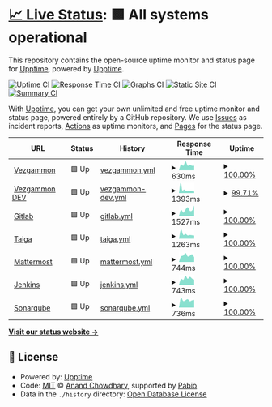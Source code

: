 # [📈 Live Status](https://upptime.github.io/upptime): <!--live status--> **🟩 All systems operational**

This repository contains the open-source uptime monitor and status page for [Upptime](https://upptime.js.org), powered by [Upptime](https://github.com/upptime/upptime).

[![Uptime CI](https://github.com/samuelemusiani/status.vezgammon.it/workflows/Uptime%20CI/badge.svg)](https://github.com/samuelemusiani/status.vezgammon.it/actions?query=workflow%3A%22Uptime+CI%22)
[![Response Time CI](https://github.com/samuelemusiani/status.vezgammon.it/workflows/Response%20Time%20CI/badge.svg)](https://github.com/samuelemusiani/status.vezgammon.it/actions?query=workflow%3A%22Response+Time+CI%22)
[![Graphs CI](https://github.com/samuelemusiani/status.vezgammon.it/workflows/Graphs%20CI/badge.svg)](https://github.com/samuelemusiani/status.vezgammon.it/actions?query=workflow%3A%22Graphs+CI%22)
[![Static Site CI](https://github.com/samuelemusiani/status.vezgammon.it/workflows/Static%20Site%20CI/badge.svg)](https://github.com/samuelemusiani/status.vezgammon.it/actions?query=workflow%3A%22Static+Site+CI%22)
[![Summary CI](https://github.com/samuelemusiani/status.vezgammon.it/workflows/Summary%20CI/badge.svg)](https://github.com/samuelemusiani/status.vezgammon.it/actions?query=workflow%3A%22Summary+CI%22)

With [Upptime](https://upptime.js.org), you can get your own unlimited and free uptime monitor and status page, powered entirely by a GitHub repository. We use [Issues](https://github.com/upptime/upptime/issues) as incident reports, [Actions](https://github.com/samuelemusiani/status.vezgammon.it/actions) as uptime monitors, and [Pages](https://upptime.github.io/upptime) for the status page.

<!--start: status pages-->
<!-- This summary is generated by Upptime (https://github.com/upptime/upptime) -->
<!-- Do not edit this manually, your changes will be overwritten -->
<!-- prettier-ignore -->
| URL | Status | History | Response Time | Uptime |
| --- | ------ | ------- | ------------- | ------ |
| <img alt="" src="https://icons.duckduckgo.com/ip3/vezgammon.it.ico" height="13"> [Vezgammon](https://vezgammon.it) | 🟩 Up | [vezgammon.yml](https://github.com/samuelemusiani/status.vezgammon.it/commits/HEAD/history/vezgammon.yml) | <details><summary><img alt="Response time graph" src="./graphs/vezgammon/response-time-week.png" height="20"> 630ms</summary><br><a href="https://status.vezgammon.it/history/vezgammon"><img alt="Response time 1214" src="https://img.shields.io/endpoint?url=https%3A%2F%2Fraw.githubusercontent.com%2Fsamuelemusiani%2Fstatus.vezgammon.it%2FHEAD%2Fapi%2Fvezgammon%2Fresponse-time.json"></a><br><a href="https://status.vezgammon.it/history/vezgammon"><img alt="24-hour response time 519" src="https://img.shields.io/endpoint?url=https%3A%2F%2Fraw.githubusercontent.com%2Fsamuelemusiani%2Fstatus.vezgammon.it%2FHEAD%2Fapi%2Fvezgammon%2Fresponse-time-day.json"></a><br><a href="https://status.vezgammon.it/history/vezgammon"><img alt="7-day response time 630" src="https://img.shields.io/endpoint?url=https%3A%2F%2Fraw.githubusercontent.com%2Fsamuelemusiani%2Fstatus.vezgammon.it%2FHEAD%2Fapi%2Fvezgammon%2Fresponse-time-week.json"></a><br><a href="https://status.vezgammon.it/history/vezgammon"><img alt="30-day response time 1246" src="https://img.shields.io/endpoint?url=https%3A%2F%2Fraw.githubusercontent.com%2Fsamuelemusiani%2Fstatus.vezgammon.it%2FHEAD%2Fapi%2Fvezgammon%2Fresponse-time-month.json"></a><br><a href="https://status.vezgammon.it/history/vezgammon"><img alt="1-year response time 1214" src="https://img.shields.io/endpoint?url=https%3A%2F%2Fraw.githubusercontent.com%2Fsamuelemusiani%2Fstatus.vezgammon.it%2FHEAD%2Fapi%2Fvezgammon%2Fresponse-time-year.json"></a></details> | <details><summary><a href="https://status.vezgammon.it/history/vezgammon">100.00%</a></summary><a href="https://status.vezgammon.it/history/vezgammon"><img alt="All-time uptime 99.49%" src="https://img.shields.io/endpoint?url=https%3A%2F%2Fraw.githubusercontent.com%2Fsamuelemusiani%2Fstatus.vezgammon.it%2FHEAD%2Fapi%2Fvezgammon%2Fuptime.json"></a><br><a href="https://status.vezgammon.it/history/vezgammon"><img alt="24-hour uptime 100.00%" src="https://img.shields.io/endpoint?url=https%3A%2F%2Fraw.githubusercontent.com%2Fsamuelemusiani%2Fstatus.vezgammon.it%2FHEAD%2Fapi%2Fvezgammon%2Fuptime-day.json"></a><br><a href="https://status.vezgammon.it/history/vezgammon"><img alt="7-day uptime 100.00%" src="https://img.shields.io/endpoint?url=https%3A%2F%2Fraw.githubusercontent.com%2Fsamuelemusiani%2Fstatus.vezgammon.it%2FHEAD%2Fapi%2Fvezgammon%2Fuptime-week.json"></a><br><a href="https://status.vezgammon.it/history/vezgammon"><img alt="30-day uptime 99.47%" src="https://img.shields.io/endpoint?url=https%3A%2F%2Fraw.githubusercontent.com%2Fsamuelemusiani%2Fstatus.vezgammon.it%2FHEAD%2Fapi%2Fvezgammon%2Fuptime-month.json"></a><br><a href="https://status.vezgammon.it/history/vezgammon"><img alt="1-year uptime 99.49%" src="https://img.shields.io/endpoint?url=https%3A%2F%2Fraw.githubusercontent.com%2Fsamuelemusiani%2Fstatus.vezgammon.it%2FHEAD%2Fapi%2Fvezgammon%2Fuptime-year.json"></a></details>
| <img alt="" src="https://icons.duckduckgo.com/ip3/dev.vezgammon.it.ico" height="13"> [Vezgammon DEV](https://dev.vezgammon.it) | 🟩 Up | [vezgammon-dev.yml](https://github.com/samuelemusiani/status.vezgammon.it/commits/HEAD/history/vezgammon-dev.yml) | <details><summary><img alt="Response time graph" src="./graphs/vezgammon-dev/response-time-week.png" height="20"> 1393ms</summary><br><a href="https://status.vezgammon.it/history/vezgammon-dev"><img alt="Response time 1630" src="https://img.shields.io/endpoint?url=https%3A%2F%2Fraw.githubusercontent.com%2Fsamuelemusiani%2Fstatus.vezgammon.it%2FHEAD%2Fapi%2Fvezgammon-dev%2Fresponse-time.json"></a><br><a href="https://status.vezgammon.it/history/vezgammon-dev"><img alt="24-hour response time 1791" src="https://img.shields.io/endpoint?url=https%3A%2F%2Fraw.githubusercontent.com%2Fsamuelemusiani%2Fstatus.vezgammon.it%2FHEAD%2Fapi%2Fvezgammon-dev%2Fresponse-time-day.json"></a><br><a href="https://status.vezgammon.it/history/vezgammon-dev"><img alt="7-day response time 1393" src="https://img.shields.io/endpoint?url=https%3A%2F%2Fraw.githubusercontent.com%2Fsamuelemusiani%2Fstatus.vezgammon.it%2FHEAD%2Fapi%2Fvezgammon-dev%2Fresponse-time-week.json"></a><br><a href="https://status.vezgammon.it/history/vezgammon-dev"><img alt="30-day response time 1630" src="https://img.shields.io/endpoint?url=https%3A%2F%2Fraw.githubusercontent.com%2Fsamuelemusiani%2Fstatus.vezgammon.it%2FHEAD%2Fapi%2Fvezgammon-dev%2Fresponse-time-month.json"></a><br><a href="https://status.vezgammon.it/history/vezgammon-dev"><img alt="1-year response time 1630" src="https://img.shields.io/endpoint?url=https%3A%2F%2Fraw.githubusercontent.com%2Fsamuelemusiani%2Fstatus.vezgammon.it%2FHEAD%2Fapi%2Fvezgammon-dev%2Fresponse-time-year.json"></a></details> | <details><summary><a href="https://status.vezgammon.it/history/vezgammon-dev">99.71%</a></summary><a href="https://status.vezgammon.it/history/vezgammon-dev"><img alt="All-time uptime 98.83%" src="https://img.shields.io/endpoint?url=https%3A%2F%2Fraw.githubusercontent.com%2Fsamuelemusiani%2Fstatus.vezgammon.it%2FHEAD%2Fapi%2Fvezgammon-dev%2Fuptime.json"></a><br><a href="https://status.vezgammon.it/history/vezgammon-dev"><img alt="24-hour uptime 99.03%" src="https://img.shields.io/endpoint?url=https%3A%2F%2Fraw.githubusercontent.com%2Fsamuelemusiani%2Fstatus.vezgammon.it%2FHEAD%2Fapi%2Fvezgammon-dev%2Fuptime-day.json"></a><br><a href="https://status.vezgammon.it/history/vezgammon-dev"><img alt="7-day uptime 99.71%" src="https://img.shields.io/endpoint?url=https%3A%2F%2Fraw.githubusercontent.com%2Fsamuelemusiani%2Fstatus.vezgammon.it%2FHEAD%2Fapi%2Fvezgammon-dev%2Fuptime-week.json"></a><br><a href="https://status.vezgammon.it/history/vezgammon-dev"><img alt="30-day uptime 98.83%" src="https://img.shields.io/endpoint?url=https%3A%2F%2Fraw.githubusercontent.com%2Fsamuelemusiani%2Fstatus.vezgammon.it%2FHEAD%2Fapi%2Fvezgammon-dev%2Fuptime-month.json"></a><br><a href="https://status.vezgammon.it/history/vezgammon-dev"><img alt="1-year uptime 98.83%" src="https://img.shields.io/endpoint?url=https%3A%2F%2Fraw.githubusercontent.com%2Fsamuelemusiani%2Fstatus.vezgammon.it%2FHEAD%2Fapi%2Fvezgammon-dev%2Fuptime-year.json"></a></details>
| <img alt="" src="https://icons.duckduckgo.com/ip3/gitlab.vezgammon.it.ico" height="13"> [Gitlab](https://gitlab.vezgammon.it) | 🟩 Up | [gitlab.yml](https://github.com/samuelemusiani/status.vezgammon.it/commits/HEAD/history/gitlab.yml) | <details><summary><img alt="Response time graph" src="./graphs/gitlab/response-time-week.png" height="20"> 1527ms</summary><br><a href="https://status.vezgammon.it/history/gitlab"><img alt="Response time 1360" src="https://img.shields.io/endpoint?url=https%3A%2F%2Fraw.githubusercontent.com%2Fsamuelemusiani%2Fstatus.vezgammon.it%2FHEAD%2Fapi%2Fgitlab%2Fresponse-time.json"></a><br><a href="https://status.vezgammon.it/history/gitlab"><img alt="24-hour response time 2475" src="https://img.shields.io/endpoint?url=https%3A%2F%2Fraw.githubusercontent.com%2Fsamuelemusiani%2Fstatus.vezgammon.it%2FHEAD%2Fapi%2Fgitlab%2Fresponse-time-day.json"></a><br><a href="https://status.vezgammon.it/history/gitlab"><img alt="7-day response time 1527" src="https://img.shields.io/endpoint?url=https%3A%2F%2Fraw.githubusercontent.com%2Fsamuelemusiani%2Fstatus.vezgammon.it%2FHEAD%2Fapi%2Fgitlab%2Fresponse-time-week.json"></a><br><a href="https://status.vezgammon.it/history/gitlab"><img alt="30-day response time 1299" src="https://img.shields.io/endpoint?url=https%3A%2F%2Fraw.githubusercontent.com%2Fsamuelemusiani%2Fstatus.vezgammon.it%2FHEAD%2Fapi%2Fgitlab%2Fresponse-time-month.json"></a><br><a href="https://status.vezgammon.it/history/gitlab"><img alt="1-year response time 1360" src="https://img.shields.io/endpoint?url=https%3A%2F%2Fraw.githubusercontent.com%2Fsamuelemusiani%2Fstatus.vezgammon.it%2FHEAD%2Fapi%2Fgitlab%2Fresponse-time-year.json"></a></details> | <details><summary><a href="https://status.vezgammon.it/history/gitlab">100.00%</a></summary><a href="https://status.vezgammon.it/history/gitlab"><img alt="All-time uptime 100.00%" src="https://img.shields.io/endpoint?url=https%3A%2F%2Fraw.githubusercontent.com%2Fsamuelemusiani%2Fstatus.vezgammon.it%2FHEAD%2Fapi%2Fgitlab%2Fuptime.json"></a><br><a href="https://status.vezgammon.it/history/gitlab"><img alt="24-hour uptime 100.00%" src="https://img.shields.io/endpoint?url=https%3A%2F%2Fraw.githubusercontent.com%2Fsamuelemusiani%2Fstatus.vezgammon.it%2FHEAD%2Fapi%2Fgitlab%2Fuptime-day.json"></a><br><a href="https://status.vezgammon.it/history/gitlab"><img alt="7-day uptime 100.00%" src="https://img.shields.io/endpoint?url=https%3A%2F%2Fraw.githubusercontent.com%2Fsamuelemusiani%2Fstatus.vezgammon.it%2FHEAD%2Fapi%2Fgitlab%2Fuptime-week.json"></a><br><a href="https://status.vezgammon.it/history/gitlab"><img alt="30-day uptime 100.00%" src="https://img.shields.io/endpoint?url=https%3A%2F%2Fraw.githubusercontent.com%2Fsamuelemusiani%2Fstatus.vezgammon.it%2FHEAD%2Fapi%2Fgitlab%2Fuptime-month.json"></a><br><a href="https://status.vezgammon.it/history/gitlab"><img alt="1-year uptime 100.00%" src="https://img.shields.io/endpoint?url=https%3A%2F%2Fraw.githubusercontent.com%2Fsamuelemusiani%2Fstatus.vezgammon.it%2FHEAD%2Fapi%2Fgitlab%2Fuptime-year.json"></a></details>
| <img alt="" src="https://icons.duckduckgo.com/ip3/taiga.vezgammon.it.ico" height="13"> [Taiga](https://taiga.vezgammon.it) | 🟩 Up | [taiga.yml](https://github.com/samuelemusiani/status.vezgammon.it/commits/HEAD/history/taiga.yml) | <details><summary><img alt="Response time graph" src="./graphs/taiga/response-time-week.png" height="20"> 1263ms</summary><br><a href="https://status.vezgammon.it/history/taiga"><img alt="Response time 1281" src="https://img.shields.io/endpoint?url=https%3A%2F%2Fraw.githubusercontent.com%2Fsamuelemusiani%2Fstatus.vezgammon.it%2FHEAD%2Fapi%2Ftaiga%2Fresponse-time.json"></a><br><a href="https://status.vezgammon.it/history/taiga"><img alt="24-hour response time 904" src="https://img.shields.io/endpoint?url=https%3A%2F%2Fraw.githubusercontent.com%2Fsamuelemusiani%2Fstatus.vezgammon.it%2FHEAD%2Fapi%2Ftaiga%2Fresponse-time-day.json"></a><br><a href="https://status.vezgammon.it/history/taiga"><img alt="7-day response time 1263" src="https://img.shields.io/endpoint?url=https%3A%2F%2Fraw.githubusercontent.com%2Fsamuelemusiani%2Fstatus.vezgammon.it%2FHEAD%2Fapi%2Ftaiga%2Fresponse-time-week.json"></a><br><a href="https://status.vezgammon.it/history/taiga"><img alt="30-day response time 1289" src="https://img.shields.io/endpoint?url=https%3A%2F%2Fraw.githubusercontent.com%2Fsamuelemusiani%2Fstatus.vezgammon.it%2FHEAD%2Fapi%2Ftaiga%2Fresponse-time-month.json"></a><br><a href="https://status.vezgammon.it/history/taiga"><img alt="1-year response time 1281" src="https://img.shields.io/endpoint?url=https%3A%2F%2Fraw.githubusercontent.com%2Fsamuelemusiani%2Fstatus.vezgammon.it%2FHEAD%2Fapi%2Ftaiga%2Fresponse-time-year.json"></a></details> | <details><summary><a href="https://status.vezgammon.it/history/taiga">100.00%</a></summary><a href="https://status.vezgammon.it/history/taiga"><img alt="All-time uptime 99.97%" src="https://img.shields.io/endpoint?url=https%3A%2F%2Fraw.githubusercontent.com%2Fsamuelemusiani%2Fstatus.vezgammon.it%2FHEAD%2Fapi%2Ftaiga%2Fuptime.json"></a><br><a href="https://status.vezgammon.it/history/taiga"><img alt="24-hour uptime 100.00%" src="https://img.shields.io/endpoint?url=https%3A%2F%2Fraw.githubusercontent.com%2Fsamuelemusiani%2Fstatus.vezgammon.it%2FHEAD%2Fapi%2Ftaiga%2Fuptime-day.json"></a><br><a href="https://status.vezgammon.it/history/taiga"><img alt="7-day uptime 100.00%" src="https://img.shields.io/endpoint?url=https%3A%2F%2Fraw.githubusercontent.com%2Fsamuelemusiani%2Fstatus.vezgammon.it%2FHEAD%2Fapi%2Ftaiga%2Fuptime-week.json"></a><br><a href="https://status.vezgammon.it/history/taiga"><img alt="30-day uptime 99.96%" src="https://img.shields.io/endpoint?url=https%3A%2F%2Fraw.githubusercontent.com%2Fsamuelemusiani%2Fstatus.vezgammon.it%2FHEAD%2Fapi%2Ftaiga%2Fuptime-month.json"></a><br><a href="https://status.vezgammon.it/history/taiga"><img alt="1-year uptime 99.97%" src="https://img.shields.io/endpoint?url=https%3A%2F%2Fraw.githubusercontent.com%2Fsamuelemusiani%2Fstatus.vezgammon.it%2FHEAD%2Fapi%2Ftaiga%2Fuptime-year.json"></a></details>
| <img alt="" src="https://icons.duckduckgo.com/ip3/mattermost.vezgammon.it.ico" height="13"> [Mattermost](https://mattermost.vezgammon.it) | 🟩 Up | [mattermost.yml](https://github.com/samuelemusiani/status.vezgammon.it/commits/HEAD/history/mattermost.yml) | <details><summary><img alt="Response time graph" src="./graphs/mattermost/response-time-week.png" height="20"> 744ms</summary><br><a href="https://status.vezgammon.it/history/mattermost"><img alt="Response time 803" src="https://img.shields.io/endpoint?url=https%3A%2F%2Fraw.githubusercontent.com%2Fsamuelemusiani%2Fstatus.vezgammon.it%2FHEAD%2Fapi%2Fmattermost%2Fresponse-time.json"></a><br><a href="https://status.vezgammon.it/history/mattermost"><img alt="24-hour response time 530" src="https://img.shields.io/endpoint?url=https%3A%2F%2Fraw.githubusercontent.com%2Fsamuelemusiani%2Fstatus.vezgammon.it%2FHEAD%2Fapi%2Fmattermost%2Fresponse-time-day.json"></a><br><a href="https://status.vezgammon.it/history/mattermost"><img alt="7-day response time 744" src="https://img.shields.io/endpoint?url=https%3A%2F%2Fraw.githubusercontent.com%2Fsamuelemusiani%2Fstatus.vezgammon.it%2FHEAD%2Fapi%2Fmattermost%2Fresponse-time-week.json"></a><br><a href="https://status.vezgammon.it/history/mattermost"><img alt="30-day response time 796" src="https://img.shields.io/endpoint?url=https%3A%2F%2Fraw.githubusercontent.com%2Fsamuelemusiani%2Fstatus.vezgammon.it%2FHEAD%2Fapi%2Fmattermost%2Fresponse-time-month.json"></a><br><a href="https://status.vezgammon.it/history/mattermost"><img alt="1-year response time 803" src="https://img.shields.io/endpoint?url=https%3A%2F%2Fraw.githubusercontent.com%2Fsamuelemusiani%2Fstatus.vezgammon.it%2FHEAD%2Fapi%2Fmattermost%2Fresponse-time-year.json"></a></details> | <details><summary><a href="https://status.vezgammon.it/history/mattermost">100.00%</a></summary><a href="https://status.vezgammon.it/history/mattermost"><img alt="All-time uptime 100.00%" src="https://img.shields.io/endpoint?url=https%3A%2F%2Fraw.githubusercontent.com%2Fsamuelemusiani%2Fstatus.vezgammon.it%2FHEAD%2Fapi%2Fmattermost%2Fuptime.json"></a><br><a href="https://status.vezgammon.it/history/mattermost"><img alt="24-hour uptime 100.00%" src="https://img.shields.io/endpoint?url=https%3A%2F%2Fraw.githubusercontent.com%2Fsamuelemusiani%2Fstatus.vezgammon.it%2FHEAD%2Fapi%2Fmattermost%2Fuptime-day.json"></a><br><a href="https://status.vezgammon.it/history/mattermost"><img alt="7-day uptime 100.00%" src="https://img.shields.io/endpoint?url=https%3A%2F%2Fraw.githubusercontent.com%2Fsamuelemusiani%2Fstatus.vezgammon.it%2FHEAD%2Fapi%2Fmattermost%2Fuptime-week.json"></a><br><a href="https://status.vezgammon.it/history/mattermost"><img alt="30-day uptime 100.00%" src="https://img.shields.io/endpoint?url=https%3A%2F%2Fraw.githubusercontent.com%2Fsamuelemusiani%2Fstatus.vezgammon.it%2FHEAD%2Fapi%2Fmattermost%2Fuptime-month.json"></a><br><a href="https://status.vezgammon.it/history/mattermost"><img alt="1-year uptime 100.00%" src="https://img.shields.io/endpoint?url=https%3A%2F%2Fraw.githubusercontent.com%2Fsamuelemusiani%2Fstatus.vezgammon.it%2FHEAD%2Fapi%2Fmattermost%2Fuptime-year.json"></a></details>
| <img alt="" src="https://icons.duckduckgo.com/ip3/jenkins.vezgammon.it.ico" height="13"> [Jenkins](https://jenkins.vezgammon.it) | 🟩 Up | [jenkins.yml](https://github.com/samuelemusiani/status.vezgammon.it/commits/HEAD/history/jenkins.yml) | <details><summary><img alt="Response time graph" src="./graphs/jenkins/response-time-week.png" height="20"> 743ms</summary><br><a href="https://status.vezgammon.it/history/jenkins"><img alt="Response time 760" src="https://img.shields.io/endpoint?url=https%3A%2F%2Fraw.githubusercontent.com%2Fsamuelemusiani%2Fstatus.vezgammon.it%2FHEAD%2Fapi%2Fjenkins%2Fresponse-time.json"></a><br><a href="https://status.vezgammon.it/history/jenkins"><img alt="24-hour response time 598" src="https://img.shields.io/endpoint?url=https%3A%2F%2Fraw.githubusercontent.com%2Fsamuelemusiani%2Fstatus.vezgammon.it%2FHEAD%2Fapi%2Fjenkins%2Fresponse-time-day.json"></a><br><a href="https://status.vezgammon.it/history/jenkins"><img alt="7-day response time 743" src="https://img.shields.io/endpoint?url=https%3A%2F%2Fraw.githubusercontent.com%2Fsamuelemusiani%2Fstatus.vezgammon.it%2FHEAD%2Fapi%2Fjenkins%2Fresponse-time-week.json"></a><br><a href="https://status.vezgammon.it/history/jenkins"><img alt="30-day response time 775" src="https://img.shields.io/endpoint?url=https%3A%2F%2Fraw.githubusercontent.com%2Fsamuelemusiani%2Fstatus.vezgammon.it%2FHEAD%2Fapi%2Fjenkins%2Fresponse-time-month.json"></a><br><a href="https://status.vezgammon.it/history/jenkins"><img alt="1-year response time 760" src="https://img.shields.io/endpoint?url=https%3A%2F%2Fraw.githubusercontent.com%2Fsamuelemusiani%2Fstatus.vezgammon.it%2FHEAD%2Fapi%2Fjenkins%2Fresponse-time-year.json"></a></details> | <details><summary><a href="https://status.vezgammon.it/history/jenkins">100.00%</a></summary><a href="https://status.vezgammon.it/history/jenkins"><img alt="All-time uptime 99.94%" src="https://img.shields.io/endpoint?url=https%3A%2F%2Fraw.githubusercontent.com%2Fsamuelemusiani%2Fstatus.vezgammon.it%2FHEAD%2Fapi%2Fjenkins%2Fuptime.json"></a><br><a href="https://status.vezgammon.it/history/jenkins"><img alt="24-hour uptime 100.00%" src="https://img.shields.io/endpoint?url=https%3A%2F%2Fraw.githubusercontent.com%2Fsamuelemusiani%2Fstatus.vezgammon.it%2FHEAD%2Fapi%2Fjenkins%2Fuptime-day.json"></a><br><a href="https://status.vezgammon.it/history/jenkins"><img alt="7-day uptime 100.00%" src="https://img.shields.io/endpoint?url=https%3A%2F%2Fraw.githubusercontent.com%2Fsamuelemusiani%2Fstatus.vezgammon.it%2FHEAD%2Fapi%2Fjenkins%2Fuptime-week.json"></a><br><a href="https://status.vezgammon.it/history/jenkins"><img alt="30-day uptime 100.00%" src="https://img.shields.io/endpoint?url=https%3A%2F%2Fraw.githubusercontent.com%2Fsamuelemusiani%2Fstatus.vezgammon.it%2FHEAD%2Fapi%2Fjenkins%2Fuptime-month.json"></a><br><a href="https://status.vezgammon.it/history/jenkins"><img alt="1-year uptime 99.94%" src="https://img.shields.io/endpoint?url=https%3A%2F%2Fraw.githubusercontent.com%2Fsamuelemusiani%2Fstatus.vezgammon.it%2FHEAD%2Fapi%2Fjenkins%2Fuptime-year.json"></a></details>
| <img alt="" src="https://icons.duckduckgo.com/ip3/sonarqube.vezgammon.it.ico" height="13"> [Sonarqube](https://sonarqube.vezgammon.it) | 🟩 Up | [sonarqube.yml](https://github.com/samuelemusiani/status.vezgammon.it/commits/HEAD/history/sonarqube.yml) | <details><summary><img alt="Response time graph" src="./graphs/sonarqube/response-time-week.png" height="20"> 736ms</summary><br><a href="https://status.vezgammon.it/history/sonarqube"><img alt="Response time 745" src="https://img.shields.io/endpoint?url=https%3A%2F%2Fraw.githubusercontent.com%2Fsamuelemusiani%2Fstatus.vezgammon.it%2FHEAD%2Fapi%2Fsonarqube%2Fresponse-time.json"></a><br><a href="https://status.vezgammon.it/history/sonarqube"><img alt="24-hour response time 744" src="https://img.shields.io/endpoint?url=https%3A%2F%2Fraw.githubusercontent.com%2Fsamuelemusiani%2Fstatus.vezgammon.it%2FHEAD%2Fapi%2Fsonarqube%2Fresponse-time-day.json"></a><br><a href="https://status.vezgammon.it/history/sonarqube"><img alt="7-day response time 736" src="https://img.shields.io/endpoint?url=https%3A%2F%2Fraw.githubusercontent.com%2Fsamuelemusiani%2Fstatus.vezgammon.it%2FHEAD%2Fapi%2Fsonarqube%2Fresponse-time-week.json"></a><br><a href="https://status.vezgammon.it/history/sonarqube"><img alt="30-day response time 730" src="https://img.shields.io/endpoint?url=https%3A%2F%2Fraw.githubusercontent.com%2Fsamuelemusiani%2Fstatus.vezgammon.it%2FHEAD%2Fapi%2Fsonarqube%2Fresponse-time-month.json"></a><br><a href="https://status.vezgammon.it/history/sonarqube"><img alt="1-year response time 745" src="https://img.shields.io/endpoint?url=https%3A%2F%2Fraw.githubusercontent.com%2Fsamuelemusiani%2Fstatus.vezgammon.it%2FHEAD%2Fapi%2Fsonarqube%2Fresponse-time-year.json"></a></details> | <details><summary><a href="https://status.vezgammon.it/history/sonarqube">100.00%</a></summary><a href="https://status.vezgammon.it/history/sonarqube"><img alt="All-time uptime 100.00%" src="https://img.shields.io/endpoint?url=https%3A%2F%2Fraw.githubusercontent.com%2Fsamuelemusiani%2Fstatus.vezgammon.it%2FHEAD%2Fapi%2Fsonarqube%2Fuptime.json"></a><br><a href="https://status.vezgammon.it/history/sonarqube"><img alt="24-hour uptime 100.00%" src="https://img.shields.io/endpoint?url=https%3A%2F%2Fraw.githubusercontent.com%2Fsamuelemusiani%2Fstatus.vezgammon.it%2FHEAD%2Fapi%2Fsonarqube%2Fuptime-day.json"></a><br><a href="https://status.vezgammon.it/history/sonarqube"><img alt="7-day uptime 100.00%" src="https://img.shields.io/endpoint?url=https%3A%2F%2Fraw.githubusercontent.com%2Fsamuelemusiani%2Fstatus.vezgammon.it%2FHEAD%2Fapi%2Fsonarqube%2Fuptime-week.json"></a><br><a href="https://status.vezgammon.it/history/sonarqube"><img alt="30-day uptime 100.00%" src="https://img.shields.io/endpoint?url=https%3A%2F%2Fraw.githubusercontent.com%2Fsamuelemusiani%2Fstatus.vezgammon.it%2FHEAD%2Fapi%2Fsonarqube%2Fuptime-month.json"></a><br><a href="https://status.vezgammon.it/history/sonarqube"><img alt="1-year uptime 100.00%" src="https://img.shields.io/endpoint?url=https%3A%2F%2Fraw.githubusercontent.com%2Fsamuelemusiani%2Fstatus.vezgammon.it%2FHEAD%2Fapi%2Fsonarqube%2Fuptime-year.json"></a></details>

<!--end: status pages-->

[**Visit our status website →**](https://upptime.github.io/upptime)

## 📄 License

- Powered by: [Upptime](https://github.com/upptime/upptime)
- Code: [MIT](./LICENSE) © [Anand Chowdhary](https://anandchowdhary.com), supported by [Pabio](https://pabio.com)
- Data in the `./history` directory: [Open Database License](https://opendatacommons.org/licenses/odbl/1-0/)

